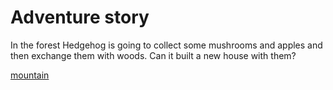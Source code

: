 # Adventure story
In the forest Hedgehog is going to collect some mushrooms and apples and then exchange them with woods.
Can it built a new house with them?

[mountain](mountain.md)